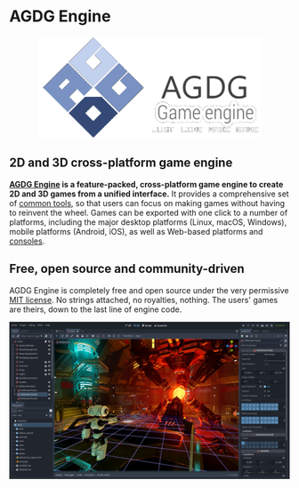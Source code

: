 # AGDG Engine

<p align="center">
  <a href="https://boards.4channel.org/vg/agdg">
    <img src="logo.png" width="400" alt="AGDG Engine logo">
  </a>
</p>

## 2D and 3D cross-platform game engine

**[AGDG Engine](https://godotengine.org) is a feature-packed, cross-platform
game engine to create 2D and 3D games from a unified interface.** It provides a
comprehensive set of [common tools](https://godotengine.org/features), so that users can focus on making games
without having to reinvent the wheel. Games can be exported with one click to a
number of platforms, including the major desktop platforms (Linux, macOS,
Windows), mobile platforms (Android, iOS), as well as Web-based platforms
and [consoles](https://docs.godotengine.org/en/latest/tutorials/platform/consoles.html).

## Free, open source and community-driven

AGDG Engine is completely free and open source under the very permissive [MIT license](https://godotengine.org/license).
No strings attached, no royalties, nothing. The users' games are theirs, down
to the last line of engine code.

![Screenshot of a 3D scene in the AGDG Engine editor](https://raw.githubusercontent.com/godotengine/godot-design/master/screenshots/editor_tps_demo_1920x1080.jpg)
